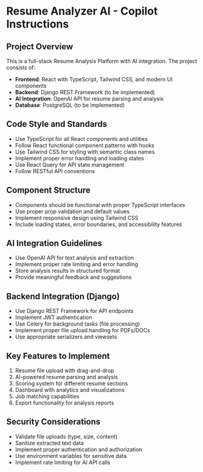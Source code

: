 <!-- Use this file to provide workspace-specific custom instructions to Copilot. For more details, visit https://code.visualstudio.com/docs/copilot/copilot-customization#_use-a-githubcopilotinstructionsmd-file -->

# Resume Analyzer AI - Copilot Instructions

## Project Overview

This is a full-stack Resume Analysis Platform with AI integration. The project consists of:

- **Frontend**: React with TypeScript, Tailwind CSS, and modern UI components
- **Backend**: Django REST Framework (to be implemented)
- **AI Integration**: OpenAI API for resume parsing and analysis
- **Database**: PostgreSQL (to be implemented)

## Code Style and Standards

- Use TypeScript for all React components and utilities
- Follow React functional component patterns with hooks
- Use Tailwind CSS for styling with semantic class names
- Implement proper error handling and loading states
- Use React Query for API state management
- Follow RESTful API conventions

## Component Structure

- Components should be functional with proper TypeScript interfaces
- Use proper prop validation and default values
- Implement responsive design using Tailwind CSS
- Include loading states, error boundaries, and accessibility features

## AI Integration Guidelines

- Use OpenAI API for text analysis and extraction
- Implement proper rate limiting and error handling
- Store analysis results in structured format
- Provide meaningful feedback and suggestions

## Backend Integration (Django)

- Use Django REST Framework for API endpoints
- Implement JWT authentication
- Use Celery for background tasks (file processing)
- Implement proper file upload handling for PDFs/DOCs
- Use appropriate serializers and viewsets

## Key Features to Implement

1. Resume file upload with drag-and-drop
2. AI-powered resume parsing and analysis
3. Scoring system for different resume sections
4. Dashboard with analytics and visualizations
5. Job matching capabilities
6. Export functionality for analysis reports

## Security Considerations

- Validate file uploads (type, size, content)
- Sanitize extracted text data
- Implement proper authentication and authorization
- Use environment variables for sensitive data
- Implement rate limiting for AI API calls
